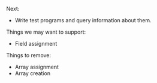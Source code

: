 Next:
* Write test programs and query information about them.

Things we may want to support:
* Field assignment

Things to remove:
* Array assignment
* Array creation
